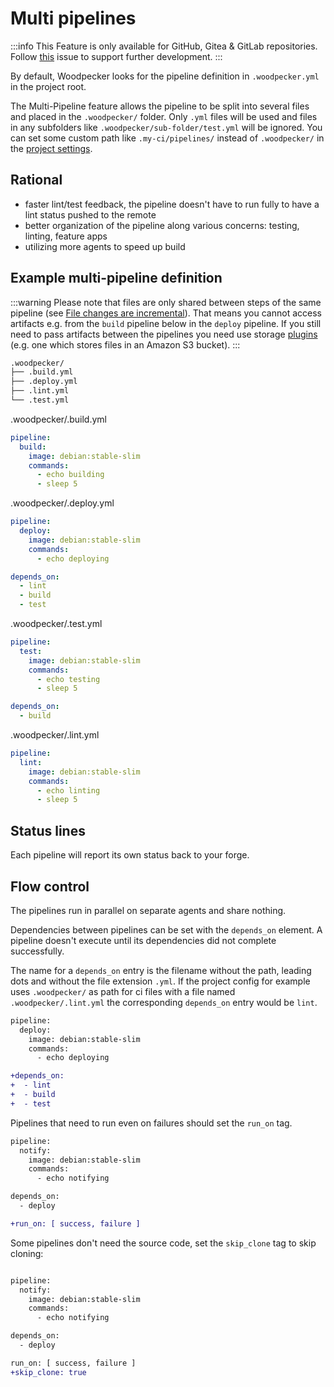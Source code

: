 # Multi pipelines

:::info
This Feature is only available for GitHub, Gitea & GitLab repositories. Follow [this](https://github.com/woodpecker-ci/woodpecker/issues/131) issue to support further development.
:::

By default, Woodpecker looks for the pipeline definition in `.woodpecker.yml` in the project root.

The Multi-Pipeline feature allows the pipeline to be split into several files and placed in the `.woodpecker/` folder. Only `.yml` files will be used and files in any subfolders like `.woodpecker/sub-folder/test.yml` will be ignored. You can set some custom path like `.my-ci/pipelines/` instead of `.woodpecker/` in the [project settings](/docs/usage/project-settings).

## Rational

- faster lint/test feedback, the pipeline doesn't have to run fully to have a lint status pushed to the remote
- better organization of the pipeline along various concerns: testing, linting, feature apps
- utilizing more agents to speed up build

## Example multi-pipeline definition
:::warning
Please note that files are only shared between steps of the same pipeline (see [File changes are incremental](/docs/usage/pipeline-syntax#file-changes-are-incremental)). That means you cannot access artifacts e.g. from the `build` pipeline below in the `deploy` pipeline.
If you still need to pass artifacts between the pipelines you need use storage [plugins](/docs/usage/plugins/plugins) (e.g. one which stores files in an Amazon S3 bucket).
:::

```bash
.woodpecker/
├── .build.yml
├── .deploy.yml
├── .lint.yml
└── .test.yml
```

.woodpecker/.build.yml

```yaml
pipeline:
  build:
    image: debian:stable-slim
    commands:
      - echo building
      - sleep 5
```

.woodpecker/.deploy.yml

```yaml
pipeline:
  deploy:
    image: debian:stable-slim
    commands:
      - echo deploying

depends_on:
  - lint
  - build
  - test
```

.woodpecker/.test.yml

```yaml
pipeline:
  test:
    image: debian:stable-slim
    commands:
      - echo testing
      - sleep 5

depends_on:
  - build
```

.woodpecker/.lint.yml

```yaml
pipeline:
  lint:
    image: debian:stable-slim
    commands:
      - echo linting
      - sleep 5
```

## Status lines

Each pipeline will report its own status back to your forge.

## Flow control

The pipelines run in parallel on separate agents and share nothing.

Dependencies between pipelines can be set with the `depends_on` element. A pipeline doesn't execute until its dependencies did not complete successfully.

The name for a `depends_on` entry is the filename without the path, leading dots and without the file extension `.yml`. If the project config for example uses `.woodpecker/` as path for ci files with a file named `.woodpecker/.lint.yml` the corresponding `depends_on` entry would be `lint`.

```diff
pipeline:
  deploy:
    image: debian:stable-slim
    commands:
      - echo deploying

+depends_on:
+  - lint
+  - build
+  - test
```

Pipelines that need to run even on failures should set the `run_on` tag.

```diff
pipeline:
  notify:
    image: debian:stable-slim
    commands:
      - echo notifying

depends_on:
  - deploy

+run_on: [ success, failure ]
```

Some pipelines don't need the source code, set the `skip_clone` tag to skip cloning:

```diff

pipeline:
  notify:
    image: debian:stable-slim
    commands:
      - echo notifying

depends_on:
  - deploy

run_on: [ success, failure ]
+skip_clone: true
```
